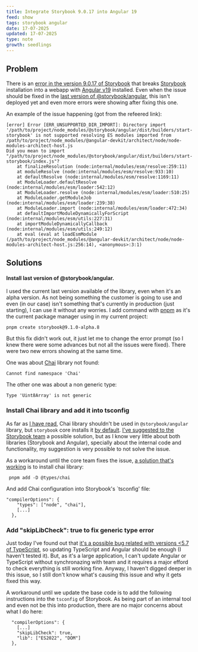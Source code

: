 ```yaml
---
title: Integrate Storybook 9.0.17 into Angular 19
feed: show
tags: storybook angular
date: 17-07-2025
updated: 17-07-2025
type: note
growth: seedlings
---
```


## Problem

There is an [error in the version 9.0.17 of Storybook](https://github.com/storybookjs/storybook/issues/31975) that breaks [Storybook](https://storybook.js.org/) installation into a webapp with [Angular v19](https://angular.dev/) installed. Even when the issue should be fixed in the [last version of @storybook/angular](https://github.com/storybookjs/storybook/pull/32012), this isn't deployed yet and even more errors were showing after fixing this one.

An example of the issue happening (got from the refeered link):

```
[error] Error [ERR_UNSUPPORTED_DIR_IMPORT]: Directory import '/path/to/project/node_modules/@storybook/angular/dist/builders/start-storybook' is not supported resolving ES modules imported from /path/to/project/node_modules/@angular-devkit/architect/node/node-modules-architect-host.js
Did you mean to import "/path/to/project/node_modules/@storybook/angular/dist/builders/start-storybook/index.js"?
    at finalizeResolution (node:internal/modules/esm/resolve:259:11)
    at moduleResolve (node:internal/modules/esm/resolve:933:10)
    at defaultResolve (node:internal/modules/esm/resolve:1169:11)
    at ModuleLoader.defaultResolve (node:internal/modules/esm/loader:542:12)
    at ModuleLoader.resolve (node:internal/modules/esm/loader:510:25)
    at ModuleLoader.getModuleJob (node:internal/modules/esm/loader:239:38)
    at ModuleLoader.import (node:internal/modules/esm/loader:472:34)
    at defaultImportModuleDynamicallyForScript (node:internal/modules/esm/utils:227:31)
    at importModuleDynamicallyCallback (node:internal/modules/esm/utils:249:12)
    at eval (eval at loadEsmModule (/path/to/project/node_modules/@angular-devkit/architect/node/node-modules-architect-host.js:256:14), <anonymous>:3:1)
```

## Solutions

#### Install last version of @storybook/angular.

I used the current last version available of the library, even when it's an alpha version. As not being something the customer is going to use and even (in our case) isn't something that's currently in production (just starting), I can use it without any worries. I add command with [pnpm](https://pnpm.io/) as it's the current package manager using in my current project:

```
pnpm create storybook@9.1.0-alpha.8
```

But this fix didn't work out, it just let me to change the error prompt (so I knew there were some advances but not all the issues were fixed). There were two new errors showing at the same time.

One was about [Chai](https://www.chaijs.com/) library not found:

```
Cannot find namespace 'Chai'
```

The other one was about a non generic type:

```
Type 'Uint8Array' is not generic
```

### Install Chai library and add it into tsconfig

As far as [I have read](https://github.com/storybookjs/storybook/issues/32017), Chai library shouldn't be used in `@storybook/angular` library, but `storybook` core installs it [by default](https://github.com/storybookjs/storybook/blob/v9.0.17/code/core/package.json#L441-L442). [I've suggested to the Storybook team](https://github.com/storybookjs/storybook/issues/32017#issuecomment-3078004209) a possible solution, but as I know very little about both libraries (Storybook and Angular), specially about the internal code and functionality, my suggestion is very possible to not solve the issue.

As a workaround until the core team fixes the issue, [a solution that's working](https://github.com/storybookjs/storybook/issues/32017#issuecomment-3078025114) is to install chai library:

```
 pnpm add -D @types/chai
```

And add Chai configuration into Storybook's `tsconfig' file:

```
"compilerOptions": {
    "types": ["node", "chai"],
    [...]
  },
```

### Add "skipLibCheck": true to fix generic type error

Just today I've found out that [it's a possible bug related with versions <5.7 of TypeScript](https://github.com/mozilla/pdf.js/issues/19152#issuecomment-2654551772), so updating TypeScript and Angular should be enough (I haven't tested it). But, as it's a large application, I can't update Angular or TypeScript without synchronazing with team and it requires a major efford to check everything is still working fine. Anyway, I haven't digged deeper in this issue, so I still don't know what's causing this issue and why it gets fixed this way.

A workaround until we update the base code is to add the following instructions into the `tsconfig` of Storybook. As being part of an internal tool and even not be this into production, there are no major concerns about what I do here:

```
  "compilerOptions": {
    [...]
    "skipLibCheck": true,
    "lib": ["ES2022", "DOM"]
  },
```
